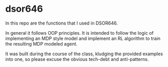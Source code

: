 # dsor646

In this repo are the functions that I used in DSOR646.

In general it follows OOP principles. It is intended to follow the logic
of implementing an MDP style model and implement an RL algorithm to train 
the resulting MDP modeled agent.

It was built during the course of the class, kludging the provided examples into one, so please excuse the obvious tech-debt and anti-patterns.
